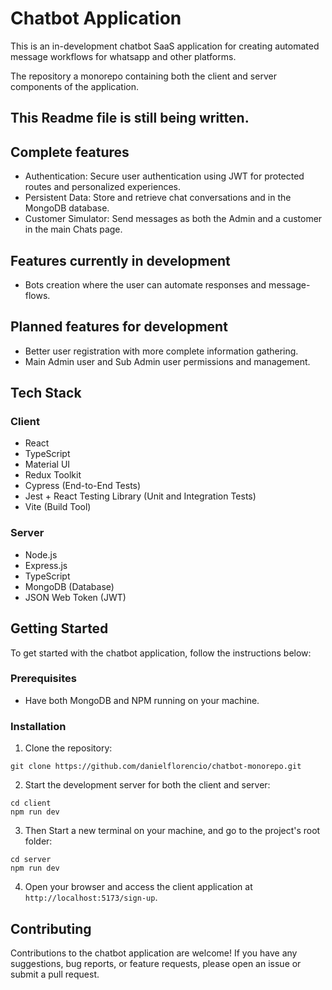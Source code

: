 # Chatbot Application

This is an in-development chatbot SaaS application for creating automated message workflows for whatsapp and other platforms.

The repository a monorepo containing both the client and server components of the application. 

## This Readme file is still being written.

## Complete features

- Authentication: Secure user authentication using JWT for protected routes and personalized experiences.
- Persistent Data: Store and retrieve chat conversations and in the MongoDB database.
- Customer Simulator: Send messages as both the Admin and a customer in the main Chats page. 

## Features currently in development

- Bots creation where the user can automate responses and message-flows.

## Planned features for development

- Better user registration with more complete information gathering.
- Main Admin user and Sub Admin user permissions and management. 

## Tech Stack

### Client

- React
- TypeScript
- Material UI
- Redux Toolkit
- Cypress (End-to-End Tests)
- Jest + React Testing Library (Unit and Integration Tests)
- Vite (Build Tool)

### Server

- Node.js
- Express.js
- TypeScript
- MongoDB (Database)
- JSON Web Token (JWT)

## Getting Started

To get started with the chatbot application, follow the instructions below:

### Prerequisites

- Have both MongoDB and NPM running on your machine.

### Installation

1. Clone the repository:

```shell
git clone https://github.com/danielflorencio/chatbot-monorepo.git
```

2. Start the development server for both the client and server:
```
cd client
npm run dev
```

3. Then Start a new terminal on your machine, and go to the project's root folder:
```
cd server
npm run dev
```

4. Open your browser and access the client application at `http://localhost:5173/sign-up`.

## Contributing

Contributions to the chatbot application are welcome! If you have any suggestions, bug reports, or feature requests, please open an issue or submit a pull request.
